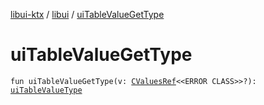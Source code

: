 [libui-ktx](../index.md) / [libui](index.md) / [uiTableValueGetType](./ui-table-value-get-type.md)

# uiTableValueGetType

`fun uiTableValueGetType(v: `[`CValuesRef`](../kotlinx.cinterop/-c-values-ref/index.md)`<<ERROR CLASS>>?): `[`uiTableValueType`](ui-table-value-type.md)